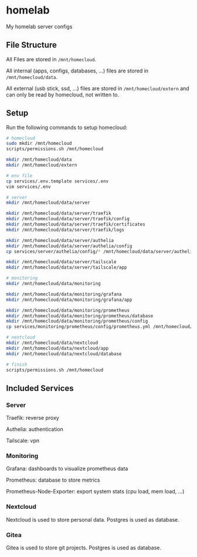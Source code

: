 # homelab
My homelab server configs

## File Structure

All Files are stored in `/mnt/homecloud`.

All internal (apps, configs, databases, ...) files are stored in `/mnt/homecloud/data`.

All external (usb stick, ssd, ...) files are stored in `/mnt/homecloud/extern` and can only be read by homecloud, not written to.

## Setup

Run the following commands to setup homecloud:

```bash
# homecloud
sudo mkdir /mnt/homecloud
scripts/permissions.sh /mnt/homecloud

mkdir /mnt/homecloud/data
mkdir /mnt/homecloud/extern

# env file
cp services/.env.template services/.env
vim services/.env

# server
mkdir /mnt/homecloud/data/server

mkdir /mnt/homecloud/data/server/traefik
mkdir /mnt/homecloud/data/server/traefik/config
mkdir /mnt/homecloud/data/server/traefik/certificates
mkdir /mnt/homecloud/data/server/traefik/logs

mkdir /mnt/homecloud/data/server/authelia
mkdir /mnt/homecloud/data/server/authelia/config
cp services/server/authelia/config/* /mnt/homecloud/data/server/authelia/config

mkdir /mnt/homecloud/data/server/tailscale
mkdir /mnt/homecloud/data/server/tailscale/app

# monitoring
mkdir /mnt/homecloud/data/monitoring

mkdir /mnt/homecloud/data/monitoring/grafana
mkdir /mnt/homecloud/data/monitoring/grafana/app

mkdir /mnt/homecloud/data/monitoring/prometheus
mkdir /mnt/homecloud/data/monitoring/prometheus/database
mkdir /mnt/homecloud/data/monitoring/prometheus/config
cp services/monitoring/prometheus/config/prometheus.yml /mnt/homecloud/data/monitoring/prometheus/config

# nextcloud
mkdir /mnt/homecloud/data/nextcloud
mkdir /mnt/homecloud/data/nextcloud/app
mkdir /mnt/homecloud/data/nextcloud/database

# finish
scripts/permissions.sh /mnt/homecloud

```

## Included Services

### Server

Traefik: reverse proxy

Authelia: authentication

Tailscale: vpn

### Monitoring

Grafana: dashboards to visualize prometheus data

Prometheus: database to store metrics

Prometheus-Node-Exporter: export system stats (cpu load, mem load, ...)

### Nextcloud

Nextcloud is used to store personal data. Postgres is used as database.

### Gitea

Gitea is used to store git projects. Postgres is used as database.
